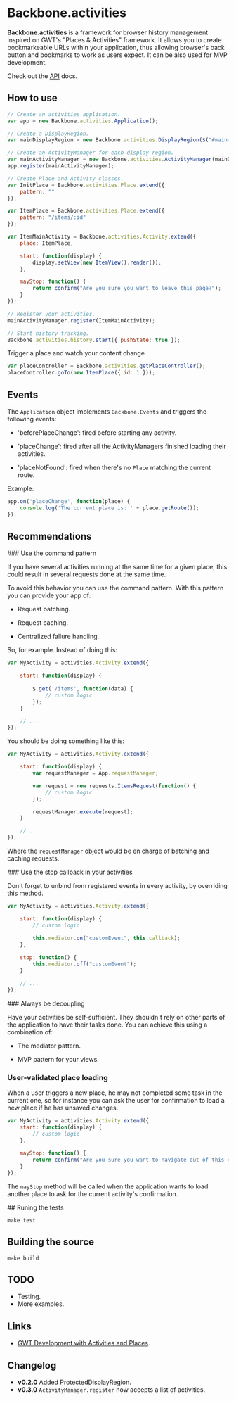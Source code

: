 Backbone.activities
===================

**Backbone.activities** is a framework for browser history management inspired
on GWT's "Places & Activities" framework. It allows you to create bookmarkeable URLs
within your application, thus allowing browser's back button and bookmarks to 
work as users expect. It can be also used for MVP development.

Check out the [API](https://github.com/ignacioola/backbone.activities/wiki)
docs.

## How to use

```javascript
// Create an activities application.
var app = new Backbone.activities.Application();

// Create a DisplayRegion.
var mainDisplayRegion = new Backbone.activities.DisplayRegion($("#main-region"));

// Create an ActivityManager for each display region.
var mainActivityManager = new Backbone.activities.ActivityManager(mainDisplayRegion);
app.register(mainActivityManager);

// Create Place and Activity classes.
var InitPlace = Backbone.activities.Place.extend({
    pattern: ""
});

var ItemPlace = Backbone.activities.Place.extend({
    pattern: "/items/:id"
});

var ItemMainActivity = Backbone.activities.Activity.extend({
    place: ItemPlace,

    start: function(display) { 
        display.setView(new ItemView().render());
    },

    mayStop: function() {
        return confirm("Are you sure you want to leave this page?");
    }
});

// Register your activities.
mainActivityManager.register(ItemMainActivity);

// Start history tracking.
Backbone.activities.history.start({ pushState: true });
```

Trigger a place and watch your content change

```javascript
var placeController = Backbone.activities.getPlaceController();
placeController.goTo(new ItemPlace({ id: 1 }));
```

## Events

The `Application` object implements `Backbone.Events` and triggers the following events:

* 'beforePlaceChange': fired before starting any activity.

* 'placeChange': fired after all the ActivityManagers finished loading their activities.

* 'placeNotFound': fired when there's no `Place` matching the current route.

Example: 

```javascript
app.on('placeChange', function(place) {
    console.log('The current place is: ' + place.getRoute());
});
```

## Recommendations

### Use the command pattern

If you have several activities running at the same time for a given place, this
could result in several requests done at the same time.

To avoid this behavior you can use the command pattern. With this
pattern you can provide your app of:

* Request batching.

* Request caching.

* Centralized faliure handling.

So, for example. Instead of doing this:

```javascript
var MyActivity = activities.Activity.extend({

    start: function(display) {
        
        $.get('/items', function(data) {
            // custom logic
        });
    }

    // ...
});
```

You should be doing something like this:

```javascript
var MyActivity = activities.Activity.extend({

    start: function(display) {
        var requestManager = App.requestManager;

        var request = new requests.ItemsRequest(function() {
            // custom logic
        });

        requestManager.execute(request);
    }

    // ...
});
```

Where the `requestManager` object would be en charge of batching and caching
requests.

### Use the stop callback in your activities

Don't forget to unbind from registered events in every activity, by overriding
this method.

```javascript
var MyActivity = activities.Activity.extend({

    start: function(display) {
        // custom logic

        this.mediator.on("customEvent", this.callback);
    },
    
    stop: function() {
        this.mediator.off("customEvent");
    }

    // ...
});
```

### Always be decoupling

Have your activities be self-sufficient. They shouldn`t rely on other parts of 
the application to have their tasks done. You can achieve this using a 
combination of:

* The mediator pattern.

* MVP pattern for your views.

### User-validated place loading

When a user triggers a new place, he may not completed some task in the current
one, so for instance you can ask the user for confirmation to load a new
place if he has unsaved changes.

```javascript
var MyActivity = activities.Activity.extend({
    start: function(display) {
        // custom logic
    },
    
    mayStop: function() {
        return confirm("Are you sure you want to navigate out of this view?");
    }
});
```

The `mayStop` method will be called when the application wants to load another place
to ask for the current activity's confirmation.

## Runing the tests

```
make test
```

## Building the source

```
make build
```

## TODO

* Testing.
* More examples.

## Links

* [GWT Development with Activities and Places](https://developers.google.com/web-toolkit/doc/latest/DevGuideMvpActivitiesAndPlaces).

## Changelog

* **v0.2.0** Added ProtectedDisplayRegion.
* **v0.3.0** `ActivityManager.register` now accepts a list of activities.
